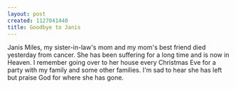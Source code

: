```yaml
--- 
layout: post
created: 1127041440
title: Goodbye to Janis
---
```

Janis Miles, my sister-in-law's mom and my mom's best friend died yesterday from cancer.  She has been suffering for a long time and is now in Heaven.  I remember going over to her house every Christmas Eve for a party with my family and some other families.  I'm sad to hear she has left but praise God for where she has gone.

